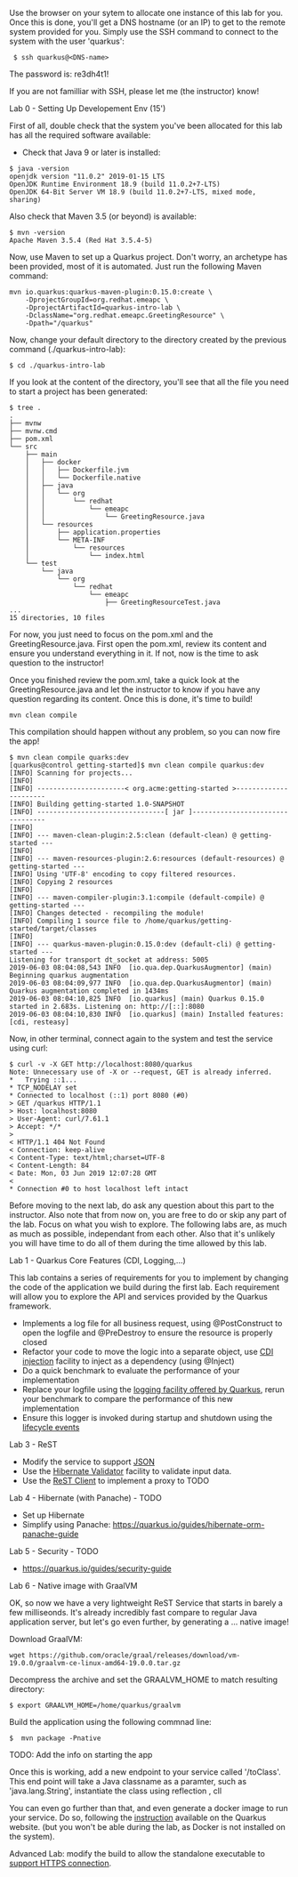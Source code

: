 Use the browser on your sytem to allocate one instance of this lab for you. Once this is done, you'll get a DNS hostname (or an IP) to get to the remote system provided for you. Simply use the SSH command to connect to the system with the user 'quarkus':

``` $ ssh quarkus@<DNS-name>```

The password is: re3dh4t1!

If you are not familliar with SSH, please let me (the instructor) know!

Lab 0 - Setting Up Developement Env (15')

First of all, double check that the system you've been allocated for this lab has all the required software available:

* Check that Java 9 or later is installed:
```
$ java -version
openjdk version "11.0.2" 2019-01-15 LTS
OpenJDK Runtime Environment 18.9 (build 11.0.2+7-LTS)
OpenJDK 64-Bit Server VM 18.9 (build 11.0.2+7-LTS, mixed mode, sharing)
```

Also check that Maven 3.5 (or beyond) is available:

```
$ mvn -version
Apache Maven 3.5.4 (Red Hat 3.5.4-5)
```

Now, use Maven to set up a Quarkus project. Don't worry, an archetype has been provided, most of it is automated. Just run the following Maven command:

```
mvn io.quarkus:quarkus-maven-plugin:0.15.0:create \
    -DprojectGroupId=org.redhat.emeapc \
    -DprojectArtifactId=quarkus-intro-lab \
    -DclassName="org.redhat.emeapc.GreetingResource" \
    -Dpath="/quarkus"
```

Now, change your default directory to the directory created by the previous command (./quarkus-intro-lab):

```
$ cd ./quarkus-intro-lab
```

If you look at the content of the directory, you'll see that all the file you need to start a project has been generated:

```
$ tree .
.
├── mvnw
├── mvnw.cmd
├── pom.xml
└── src
    ├── main
    │   ├── docker
    │   │   ├── Dockerfile.jvm
    │   │   └── Dockerfile.native
    │   ├── java
    │   │   └── org
    │   │       └── redhat
    │   │           └── emeapc
    │   │               └── GreetingResource.java
    │   └── resources
    │       ├── application.properties
    │       └── META-INF
    │           └── resources
    │               └── index.html
    └── test
        └── java
            └── org
                └── redhat
                    └── emeapc
                        ├── GreetingResourceTest.java
...
15 directories, 10 files
```

For now, you just need to focus on the pom.xml and the GreetingResource.java. First open the pom.xml, review its content and ensure you understand everything in it. If not, now is the time to ask question to the instructor!

Once you finished review the pom.xml, take a quick look at the GreetingResource.java and let the instructor to know if you have any question regarding its content. Once this is done, it's time to build!

```
mvn clean compile
```

This compilation should happen without any problem, so you can now fire the app!

```
$ mvn clean compile quarks:dev
[quarkus@control getting-started]$ mvn clean compile quarkus:dev
[INFO] Scanning for projects...
[INFO]
[INFO] ----------------------< org.acme:getting-started >----------------------
[INFO] Building getting-started 1.0-SNAPSHOT
[INFO] --------------------------------[ jar ]---------------------------------
[INFO]
[INFO] --- maven-clean-plugin:2.5:clean (default-clean) @ getting-started ---
[INFO]
[INFO] --- maven-resources-plugin:2.6:resources (default-resources) @ getting-started ---
[INFO] Using 'UTF-8' encoding to copy filtered resources.
[INFO] Copying 2 resources
[INFO]
[INFO] --- maven-compiler-plugin:3.1:compile (default-compile) @ getting-started ---
[INFO] Changes detected - recompiling the module!
[INFO] Compiling 1 source file to /home/quarkus/getting-started/target/classes
[INFO]
[INFO] --- quarkus-maven-plugin:0.15.0:dev (default-cli) @ getting-started ---
Listening for transport dt_socket at address: 5005
2019-06-03 08:04:08,543 INFO  [io.qua.dep.QuarkusAugmentor] (main) Beginning quarkus augmentation
2019-06-03 08:04:09,977 INFO  [io.qua.dep.QuarkusAugmentor] (main) Quarkus augmentation completed in 1434ms
2019-06-03 08:04:10,825 INFO  [io.quarkus] (main) Quarkus 0.15.0 started in 2.683s. Listening on: http://[::]:8080
2019-06-03 08:04:10,830 INFO  [io.quarkus] (main) Installed features: [cdi, resteasy]
```

Now, in other terminal, connect again to the system and test the service using curl:

```
$ curl -v -X GET http://localhost:8080/quarkus
Note: Unnecessary use of -X or --request, GET is already inferred.
*   Trying ::1...
* TCP_NODELAY set
* Connected to localhost (::1) port 8080 (#0)
> GET /quarkus HTTP/1.1
> Host: localhost:8080
> User-Agent: curl/7.61.1
> Accept: */*
>
< HTTP/1.1 404 Not Found
< Connection: keep-alive
< Content-Type: text/html;charset=UTF-8
< Content-Length: 84
< Date: Mon, 03 Jun 2019 12:07:28 GMT
<
* Connection #0 to host localhost left intact
```

Before moving to the next lab, do ask any question about this part to the instructor. Also note that from now on, you are free to do or skip any part of the lab. Focus on what you wish to explore. The following labs are, as much as much as possible, independant from each other. Also that it's unlikely you will have time to do all of them during the time allowed by this lab.

Lab 1 - Quarkus Core Features (CDI, Logging,...)

This lab contains a series of requirements for you to implement by changing the code of the application we build during the first lab. Each requirement will allow you to explore the API and services provided by the Quarkus framework.

* Implements a log file for all business request, using @PostConstruct to open the logfile and @PreDestroy to ensure the resource is properly closed
* Refactor your code to move the logic into a separate object, use [CDI injection](https://quarkus.io/guides/cdi-reference) facility to inject as a dependency (using @Inject)
* Do a quick benchmark to evaluate the performance of your implementation
* Replace your logfile using the [logging facility offered by Quarkus](https://quarkus.io/guides/logging-guide), rerun your benchmark to compare the performance of this new implementation
* Ensure this logger is invoked during startup and shutdown using the [lifecycle events](https://quarkus.io/guides/application-lifecycle-events-guide)

Lab 3 - ReST

* Modify the service to support [JSON](https://quarkus.io/guides/rest-json-guide)
* Use the [Hibernate Validator](https://quarkus.io/guides/validation-guide) facility to validate input data.
* Use the [ReST Client](https://quarkus.io/guides/rest-client-guide) to implement a proxy to TODO

Lab 4 - Hibernate (with Panache) - TODO

* Set up Hibernate
* Simplify using Panache: https://quarkus.io/guides/hibernate-orm-panache-guide

Lab 5 - Security - TODO

* https://quarkus.io/guides/security-guide

Lab 6 - Native image with GraalVM

OK, so now we have a very lightweight ReST Service that starts in barely a few milliseonds. It's already incredibly fast compare to regular Java application server, but let's go even further, by generating a ... native image!

Download GraalVM:
```
wget https://github.com/oracle/graal/releases/download/vm-19.0.0/graalvm-ce-linux-amd64-19.0.0.tar.gz
```

Decompress the archive and set the GRAALVM_HOME to match resulting directory:

```
$ export GRAALVM_HOME=/home/quarkus/graalvm
```

Build the application using the following commnad line:

```
$  mvn package -Pnative
```

TODO: Add the info on starting the app

Once this is working, add a new endpoint to your service called '/toClass'. This end point will take a Java classname as a paramter, such as 'java.lang.String', instantiate the class using reflection , cll


You can even go further than that, and even generate a docker image to run your service. Do so, following the [instruction](https://quarkus.io/guides/building-native-image-guide#producing-a-native-executable) available on the Quarkus website. (but you won't be able during the lab, as Docker is not installed on the system).

Advanced Lab: modify the build to allow the standalone executable to [support HTTPS connection](https://quarkus.io/guides/native-and-ssl-guide).
